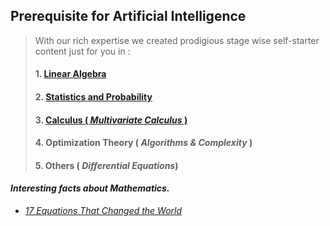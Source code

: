 
## Prerequisite for Artificial Intelligence
 

> With our rich expertise we created prodigious stage wise self-starter content just for you in :
>
>
> #### 1. [Linear Algebra](./linear%20algebra)
> #### 2. [Statistics and Probability](./statistics%20and%20probability)
> #### 3. [Calculus ( *Multivariate Calculus* )](./calculus)
> #### 4. Optimization Theory ( *Algorithms & Complexity* )
> #### 5. Others ( *Differential Equations*)
> 

#### *Interesting facts about Mathematics.*
- *[17 Equations That Changed the World](https://medium.com/however-mathematics/17-equations-that-changed-the-world-a043a8c24022)*
